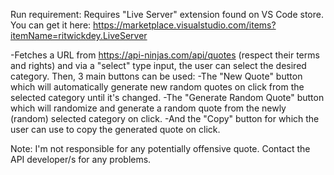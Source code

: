 Run requirement: Requires "Live Server" extension found on VS Code store.
You can get it here: https://marketplace.visualstudio.com/items?itemName=ritwickdey.LiveServer

-Fetches a URL from https://api-ninjas.com/api/quotes (respect their terms and rights) and via a "select" type input, the user can select the desired category. Then, 3 main buttons can be used: 
-The "New Quote" button which will automatically generate new random quotes on click from the selected category until it's changed.
-The "Generate Random Quote" button which will randomize and generate a random quote from the newly (random) selected category on click.
-And the "Copy" button for which the user can use to copy the generated quote on click.

Note: I'm not responsible for any potentially offensive quote. Contact the API developer/s for any problems.
